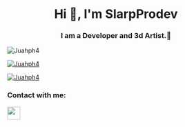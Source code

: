 <h1 align="center">Hi 👋, I'm SlarpProdev</h1>
<h3 align="center">I am a Developer and 3d Artist.🔅</h3>

<p align="left"> <img src="https://komarev.com/ghpvc/?username=Juahph4&label=Profile%20views&color=0e75b6&style=flat" alt="Juahph4" /> </p>

<p align="left"> <a href="https://github.com/ryo-ma/github-profile-trophy"><img src="https://github-profile-trophy.vercel.app/?username=Juahph4" alt="Juahph4" /></a> </p>

<p align="left"> <a href="https://twitter.com/Slarpprodev" target="blank"><img src="https://img.shields.io/twitter/follow/Slarpprodev?logo=twitter&style=for-the-badge" alt="Juahph4" /></a> </p>


<h3 align="left">Contact with me:</h3>

<a href="mailto:juahph4@gmail.com"><img style="width: 30px;" src="https://logodownload.org/wp-content/uploads/2018/03/gmail-logo-4-1.png"/></a>
